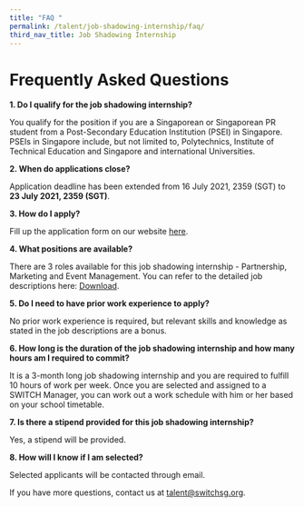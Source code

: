 ```yaml
---
title: "FAQ "
permalink: /talent/job-shadowing-internship/faq/
third_nav_title: Job Shadowing Internship
---
```

# Frequently Asked Questions
**1. Do I qualify for the job shadowing internship?**

You qualify for the position if you are a Singaporean or Singaporean PR student from a Post-Secondary Education Institution (PSEI) in Singapore. PSEIs in Singapore include, but not limited to, Polytechnics, Institute of Technical Education and Singapore and international Universities.

**2. When do applications close?**

Application deadline has been extended from 16 July 2021, 2359 (SGT) to **23 July 2021, 2359 (SGT)**.

**3. How do I apply?**

Fill up the application form on our website [here](https://www.switchsg.org/talent/job-shadowing-internship/join-us). 

**4. What positions are available?**

There are 3 roles available for this job shadowing internship - Partnership, Marketing and Event Management. You can refer to the detailed job descriptions here: [Download](/files/switch%20job%20shadowing%20internship_job%20descriptions.pdf).

**5. Do I need to have prior work experience to apply?**

No prior work experience is required, but relevant skills and knowledge as stated in the job descriptions are a bonus.

**6. How long is the duration of the job shadowing internship and how many hours am I required to commit?**

It is a 3-month long job shadowing internship and you are required to fulfill 10 hours of work per week. Once you are selected and assigned to a SWITCH Manager, you can work out a work schedule with him or her based on your school timetable.

**7. Is there a stipend provided for this job shadowing internship?**

Yes, a stipend will be provided. 

**8. How will I know if I am selected?**

Selected applicants will be contacted through email.


If you have more questions, contact us at talent@switchsg.org.